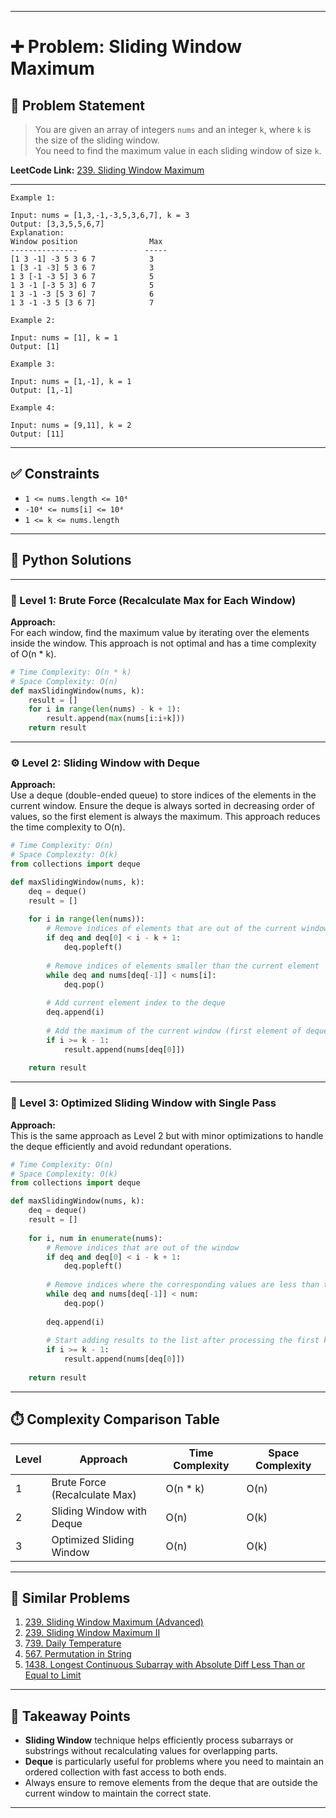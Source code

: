 
---

# ➕ Problem: Sliding Window Maximum

## 📘 Problem Statement

> You are given an array of integers `nums` and an integer `k`, where `k` is the size of the sliding window.  
> You need to find the maximum value in each sliding window of size `k`.

**LeetCode Link:** [239. Sliding Window Maximum](https://leetcode.com/problems/sliding-window-maximum/)

---

```
Example 1:

Input: nums = [1,3,-1,-3,5,3,6,7], k = 3  
Output: [3,3,5,5,6,7]  
Explanation:  
Window position                Max  
---------------               -----  
[1 3 -1] -3 5 3 6 7            3  
1 [3 -1 -3] 5 3 6 7            3  
1 3 [-1 -3 5] 3 6 7            5  
1 3 -1 [-3 5 3] 6 7            5  
1 3 -1 -3 [5 3 6] 7            6  
1 3 -1 -3 5 [3 6 7]            7  

Example 2:

Input: nums = [1], k = 1  
Output: [1]  

Example 3:

Input: nums = [1,-1], k = 1  
Output: [1,-1]  

Example 4:

Input: nums = [9,11], k = 2  
Output: [11]  
```

---

## ✅ Constraints

- `1 <= nums.length <= 10⁴`
- `-10⁴ <= nums[i] <= 10⁴`
- `1 <= k <= nums.length`

---

## 🧠 Python Solutions

---

### 🧪 Level 1: Brute Force (Recalculate Max for Each Window)

**Approach:**  
For each window, find the maximum value by iterating over the elements inside the window. This approach is not optimal and has a time complexity of O(n * k).

```python
# Time Complexity: O(n * k)
# Space Complexity: O(n)
def maxSlidingWindow(nums, k):
    result = []
    for i in range(len(nums) - k + 1):
        result.append(max(nums[i:i+k]))
    return result
```

---

### ⚙️ Level 2: Sliding Window with Deque

**Approach:**  
Use a deque (double-ended queue) to store indices of the elements in the current window. Ensure the deque is always sorted in decreasing order of values, so the first element is always the maximum. This approach reduces the time complexity to O(n).

```python
# Time Complexity: O(n)
# Space Complexity: O(k)
from collections import deque

def maxSlidingWindow(nums, k):
    deq = deque()
    result = []
    
    for i in range(len(nums)):
        # Remove indices of elements that are out of the current window
        if deq and deq[0] < i - k + 1:
            deq.popleft()
        
        # Remove indices of elements smaller than the current element
        while deq and nums[deq[-1]] < nums[i]:
            deq.pop()
        
        # Add current element index to the deque
        deq.append(i)
        
        # Add the maximum of the current window (first element of deque)
        if i >= k - 1:
            result.append(nums[deq[0]])
    
    return result
```

---

### 🚀 Level 3: Optimized Sliding Window with Single Pass

**Approach:**  
This is the same approach as Level 2 but with minor optimizations to handle the deque efficiently and avoid redundant operations.

```python
# Time Complexity: O(n)
# Space Complexity: O(k)
from collections import deque

def maxSlidingWindow(nums, k):
    deq = deque()
    result = []
    
    for i, num in enumerate(nums):
        # Remove indices that are out of the window
        if deq and deq[0] < i - k + 1:
            deq.popleft()
        
        # Remove indices where the corresponding values are less than the current value
        while deq and nums[deq[-1]] < num:
            deq.pop()
        
        deq.append(i)
        
        # Start adding results to the list after processing the first k elements
        if i >= k - 1:
            result.append(nums[deq[0]])
    
    return result
```

---

## ⏱️ Complexity Comparison Table

| Level | Approach                         | Time Complexity | Space Complexity |
|-------|----------------------------------|-----------------|------------------|
| 1     | Brute Force (Recalculate Max)    | O(n * k)        | O(n)             |
| 2     | Sliding Window with Deque        | O(n)            | O(k)             |
| 3     | Optimized Sliding Window         | O(n)            | O(k)             |

---

## 🔗 Similar Problems

1. [239. Sliding Window Maximum (Advanced)](https://leetcode.com/problems/sliding-window-maximum/)
2. [239. Sliding Window Maximum II](https://leetcode.com/problems/sliding-window-maximum/)
3. [739. Daily Temperature](https://leetcode.com/problems/daily-temperature/)
4. [567. Permutation in String](https://leetcode.com/problems/permutation-in-string/)
5. [1438. Longest Continuous Subarray with Absolute Diff Less Than or Equal to Limit](https://leetcode.com/problems/longest-continuous-subarray-with-absolute-diff-less-than-or-equal-to-limit/)

---

## 📌 Takeaway Points

- **Sliding Window** technique helps efficiently process subarrays or substrings without recalculating values for overlapping parts.
- **Deque** is particularly useful for problems where you need to maintain an ordered collection with fast access to both ends.
- Always ensure to remove elements from the deque that are outside the current window to maintain the correct state.

---
